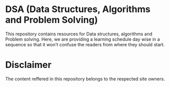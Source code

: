 # DSA (Data Structures, Algorithms and Problem Solving)
This repository contains resources for Data structures, algorithms and Problem solving. Here, we are providing a learning schedule day wise in a sequence so that it won't confuse the readers from where they should start.

# Disclaimer
The content reffered in this repository belongs to the respected site owners.
